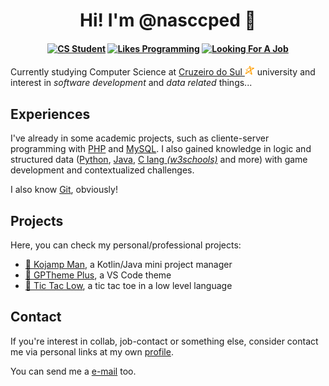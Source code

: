 <h1 align="center">Hi! I'm @nasccped 👋</h1>

<!-- showing badges -->
<h4 align="center">

[![CS Student][cs-student]](#)
[![Likes Programming][likes-programming]](#)
[![Looking For A Job][looking-for-a-job]](#)

</h4>

Currently studying Computer Science at
[Cruzeiro do Sul <img src="./assets/logo-cruzeiro_do_sul.png"
style="height:1rem"
alt="Cruzeiro do Sul logo">][cruzeiro-do-sul-website] university and
interest in _software development_ and _data related_ things...



Experiences
-----------

I've already in some academic projects, such as cliente-server
programming with [PHP][php-link] and [MySQL][mysql-link]. I also
gained knowledge in logic and structured data ([Python][python-link],
[Java][java-link], [C lang _(w3schools)_][c-link] and more) with game
development and contextualized challenges.

I also know [Git][git-link], obviously!



Projects
--------

Here, you can check my personal/professional projects:

- [🥇 Kojamp Man][kojamp-man], a Kotlin/Java mini project manager
- [🥈 GPTheme Plus][gptheme-plus], a VS Code theme
- [🥉 Tic Tac Low][tic-tac-low], a tic tac toe in a low level language



Contact
-------

If you're interest in collab, job-contact or something else, consider
contact me via personal links at my own [profile][my-profile].

You can send me a [e-mail][send-me-email] too.



<!-- links -->
[cruzeiro-do-sul-website]: https://www.cruzeirodosul.edu.br/

[php-link]: https://www.php.net/
[mysql-link]: https://www.mysql.com/
[python-link]: https://www.python.org/
[java-link]: https://www.java.com/en/
[c-link]: https://www.w3schools.com/c/
[git-link]: https://git-scm.com/

[kojamp-man]: https://github.com/nasccped/kojamp-man
[gptheme-plus]: https://github.com/nasccped/vsc-gptheme-plus-extension
[tic-tac-low]: https://github.com/nasccped/tic-tac-low

[my-profile]: https://github.com/nasccped
[send-me-email]: mailto:pdbt.contact@gmail.com?subject=Put%20the%20Message%20title%20here%20%E2%9C%8D%EF%B8%8F&body=Don't%20forget%20to%20add...%20well...%20the%20message%20%F0%9F%98%85

<!-- badges area -->
[cs-student]: https://img.shields.io/badge/cs_student-F28A17?style=for-the-badge
[likes-programming]: https://img.shields.io/badge/likes_programming-C24444?style=for-the-badge
[looking-for-a-job]: https://img.shields.io/badge/looking_for_a_job-4477B2?style=for-the-badge
